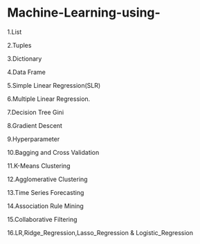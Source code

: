 # Machine-Learning-using-
1.List

2.Tuples

3.Dictionary

4.Data Frame

5.Simple Linear Regression(SLR)

6.Multiple Linear Regression.

7.Decision Tree Gini

8.Gradient Descent

9.Hyperparameter

10.Bagging and Cross Validation

11.K-Means Clustering

12.Agglomerative Clustering

13.Time Series Forecasting

14.Association Rule Mining

15.Collaborative Filtering

16.LR,Ridge_Regression,Lasso_Regression & Logistic_Regression
